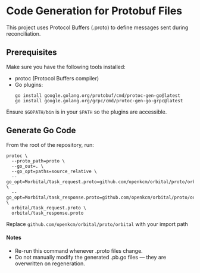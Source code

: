 # Code Generation for Protobuf Files

This project uses Protocol Buffers (.proto) to define messages sent during reconciliation.

## Prerequisites

Make sure you have the following tools installed:

- protoc (Protocol Buffers compiler)
- Go plugins:
  ```
  go install google.golang.org/protobuf/cmd/protoc-gen-go@latest
  go install google.golang.org/grpc/cmd/protoc-gen-go-grpc@latest
  ```

Ensure `$GOPATH/bin` is in your `$PATH` so the plugins are accessible.

## Generate Go Code

From the root of the repository, run:

```
protoc \
  --proto_path=proto \
  --go_out=. \
  --go_opt=paths=source_relative \
  --go_opt=Morbital/task_request.proto=github.com/openkcm/orbital/proto/orbital \
  --go_opt=Morbital/task_response.proto=github.com/openkcm/orbital/proto/orbital \
  orbital/task_request.proto \
  orbital/task_response.proto
```
Replace `github.com/openkcm/orbital/proto/orbital` with your import path

#### Notes
- Re-run this command whenever .proto files change. 
- Do not manually modify the generated .pb.go files — they are overwritten on regeneration.
